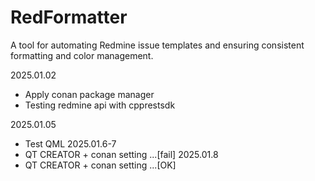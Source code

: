 # RedFormatter
A tool for automating Redmine issue templates and ensuring consistent formatting and color management.

2025.01.02
- Apply conan package manager 
- Testing redmine api with cpprestsdk

2025.01.05
- Test QML
2025.01.6-7
- QT CREATOR + conan setting ...[fail]
2025.01.8
- QT CREATOR + conan setting ...[OK]
